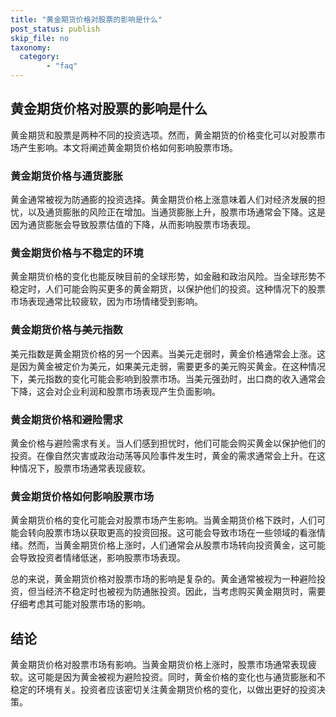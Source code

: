 ```yaml
---
title: "黄金期货价格对股票的影响是什么"
post_status: publish
skip_file: no
taxonomy:
  category:
        - "faq"
---
```


## 黄金期货价格对股票的影响是什么

黄金期货和股票是两种不同的投资选项。然而，黄金期货的价格变化可以对股票市场产生影响。本文将阐述黄金期货价格如何影响股票市场。

### 黄金期货价格与通货膨胀

黄金通常被视为防通膨的投资选择。黄金期货价格上涨意味着人们对经济发展的担忧，以及通货膨胀的风险正在增加。当通货膨胀上升，股票市场通常会下降。这是因为通货膨胀会导致股票估值的下降，从而影响股票市场表现。

### 黄金期货价格与不稳定的环境

黄金期货价格的变化也能反映目前的全球形势，如金融和政治风险。当全球形势不稳定时，人们可能会购买更多的黄金期货，以保护他们的投资。这种情况下的股票市场表现通常比较疲软，因为市场情绪受到影响。

### 黄金期货价格与美元指数

美元指数是黄金期货价格的另一个因素。当美元走弱时，黄金价格通常会上涨。这是因为黄金被定价为美元，如果美元走弱，需要更多的美元购买黄金。在这种情况下，美元指数的变化可能会影响到股票市场。当美元强劲时，出口商的收入通常会下降，这会对企业利润和股票市场表现产生负面影响。

### 黄金期货价格和避险需求

黄金价格与避险需求有关。当人们感到担忧时，他们可能会购买黄金以保护他们的投资。在像自然灾害或政治动荡等风险事件发生时，黄金的需求通常会上升。在这种情况下，股票市场通常表现疲软。

### 黄金期货价格如何影响股票市场

黄金期货价格的变化可能会对股票市场产生影响。当黄金期货价格下跌时，人们可能会转向股票市场以获取更高的投资回报。这可能会导致市场在一些领域的看涨情绪。然而，当黄金期货价格上涨时，人们通常会从股票市场转向投资黄金，这可能会导致投资者情绪低迷，影响股票市场表现。

总的来说，黄金期货价格对股票市场的影响是复杂的。黄金通常被视为一种避险投资，但当经济不稳定时也被视为防通胀投资。因此，当考虑购买黄金期货时，需要仔细考虑其可能对股票市场的影响。

## 结论

黄金期货价格对股票市场有影响。当黄金期货价格上涨时，股票市场通常表现疲软。这可能是因为黄金被视为避险投资。同时，黄金价格的变化也与通货膨胀和不稳定的环境有关。投资者应该密切关注黄金期货价格的变化，以做出更好的投资决策。
